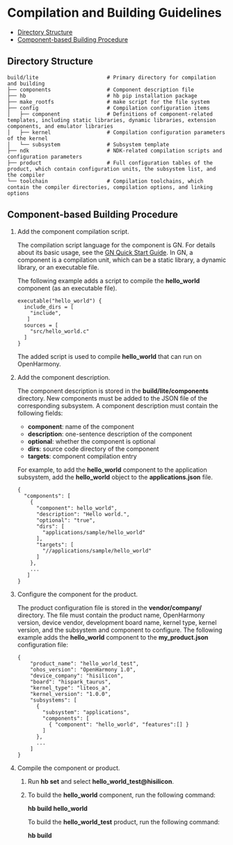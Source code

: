 # Compilation and Building Guidelines<a name="EN-US_TOPIC_0000001060378721"></a>

-   [Directory Structure](#section56731811102915)
-   [Component-based Building Procedure](#section4207112818418)

## Directory Structure<a name="section56731811102915"></a>

```
build/lite                      # Primary directory for compilation and building
├── components                  # Component description file
├── hb                          # hb pip installation package
├── make_rootfs                 # make script for the file system
├── config                      # Compilation configuration items
│   ├── component               # Definitions of component-related templates, including static libraries, dynamic libraries, extension components, and emulator libraries
│   ├── kernel                  # Compilation configuration parameters of the kernel
│   └── subsystem               # Subsystem template
├── ndk                         # NDK-related compilation scripts and configuration parameters
├── product                     # Full configuration tables of the product, which contain configuration units, the subsystem list, and the compiler
└── toolchain                   # Compilation toolchains, which contain the compiler directories, compilation options, and linking options
```

## Component-based Building Procedure<a name="section4207112818418"></a>

1.  Add the component compilation script.

    The compilation script language for the component is GN. For details about its basic usage, see the  [GN Quick Start Guide](https://gn.googlesource.com/gn/+/master/docs/quick_start.md). In GN, a component is a compilation unit, which can be a static library, a dynamic library, or an executable file.

    The following example adds a script to compile the  **hello\_world**  component \(as an executable file\).

    ```
    executable("hello_world") {
      include_dirs = [
        "include",
       ]
      sources = [
        "src/hello_world.c"
      ]
    }
    ```

    The added script is used to compile  **hello\_world**  that can run on OpenHarmony.

2.  Add the component description.

    The component description is stored in the  **build/lite/components**  directory. New components must be added to the JSON file of the corresponding subsystem. A component description must contain the following fields:

    -   **component**: name of the component
    -   **description**: one-sentence description of the component
    -   **optional**: whether the component is optional
    -   **dirs**: source code directory of the component
    -   **targets**: component compilation entry

    For example, to add the  **hello\_world**  component to the application subsystem, add the  **hello\_world**  object to the  **applications.json**  file.

    ```
    {
      "components": [
        {
          "component": hello_world",
          "description": "Hello world.",
          "optional": "true",
          "dirs": [
            "applications/sample/hello_world"
          ],
          "targets": [
            "//applications/sample/hello_world"
          ]
        },
        ...
       ]
    }
    ```

3.  Configure the component for the product.

    The product configuration file is stored in the  **vendor/company/**  directory. The file must contain the product name, OpenHarmony version, device vendor, development board name, kernel type, kernel version, and the subsystem and component to configure. The following example adds the  **hello\_world**  component to the  **my\_product.json**  configuration file:

    ```
    {
        "product_name": "hello_world_test",
        "ohos_version": "OpenHarmony 1.0",
        "device_company": "hisilicon",
        "board": "hispark_taurus",
        "kernel_type": "liteos_a",
        "kernel_version": "1.0.0",
        "subsystems": [
          {
            "subsystem": "applications",
            "components": [
              { "component": "hello_world", "features":[] }
            ]
          },
          ...
        ]
    }
    ```

4.  Compile the component or product.
    1.  Run  **hb set**  and select  **hello\_world\_test@hisilicon**.
    2.  To build the  **hello\_world**  component, run the following command:

        **hb build hello\_world**

        To build the  **hello\_world\_test**  product, run the following command:

        **hb build**



